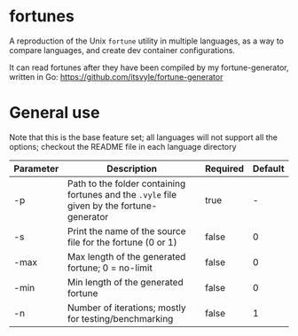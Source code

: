 # fortunes

A reproduction of the Unix `fortune` utility in multiple languages, as a way to compare languages, and create dev container configurations.

It can read fortunes after they have been compiled by my fortune-generator, written in Go: https://github.com/itsvyle/fortune-generator

# General use

Note that this is the base feature set; all languages will not support all the options; checkout the README file in each language directory

| Parameter | Description                                                                                | Required | Default |
| --------- | ------------------------------------------------------------------------------------------ | -------- | ------- |
| -p        | Path to the folder containing fortunes and the `.vyle` file given by the fortune-generator | true     | -       |
| -s        | Print the name of the source file for the fortune (0 or 1)                                 | false    | 0       |
| -max      | Max length of the generated fortune; 0 = no-limit                                          | false    | 0       |
| -min      | Min length of the generated fortune                                                        | false    | 0       |
| -n        | Number of iterations; mostly for testing/benchmarking                                      | false    | 1       |
